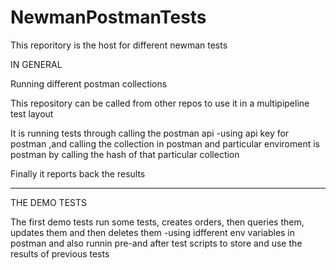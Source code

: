 # NewmanPostmanTests

This reporitory is the host for different newman tests


IN GENERAL

Running different postman collections

This repository can be called from other repos to use it in a multipipeline test layout

It is running tests through calling the postman api -using api key for postman ,and calling the collection in postman and particular enviroment is postman by calling the hash of that particular collection

Finally it reports back the results

--------------------------

THE DEMO TESTS

The first demo tests run some tests, creates orders, then queries them, updates them and then deletes them -using idfferent env variables in postman and also runnin pre-and after test scripts to store and use the results of previous tests
